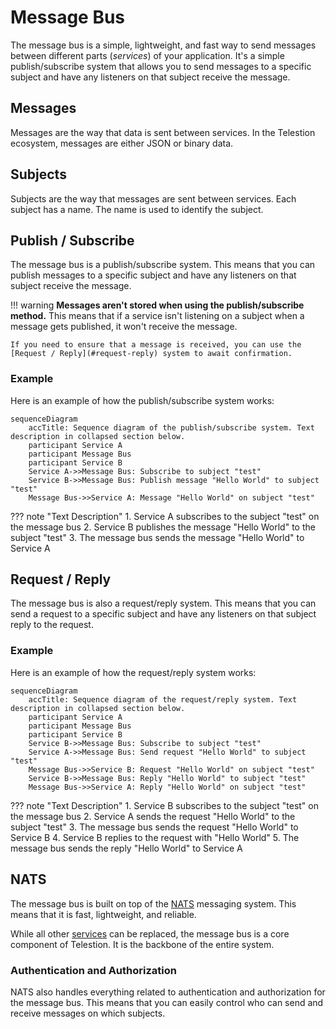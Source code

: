 # Message Bus

The message bus is a simple, lightweight, and fast way to send messages between different parts (_services_) of your application. It's a simple publish/subscribe system that allows you to send messages to a specific subject and have any listeners on that subject receive the message.

## Messages

Messages are the way that data is sent between services. In the Telestion ecosystem, messages are either JSON or binary data.

## Subjects

Subjects are the way that messages are sent between services. Each subject has a name. The name is used to identify the subject.

## Publish / Subscribe

The message bus is a publish/subscribe system. This means that you can publish messages to a specific subject and have any listeners on that subject receive the message.

!!! warning
	**Messages aren't stored when using the publish/subscribe method.** This means that if a service isn't listening on a subject when a message gets published, it won't receive the message.
	
	If you need to ensure that a message is received, you can use the [Request / Reply](#request-reply) system to await confirmation.

### Example

Here is an example of how the publish/subscribe system works:

```mermaid 
sequenceDiagram
    accTitle: Sequence diagram of the publish/subscribe system. Text description in collapsed section below.
	participant Service A
	participant Message Bus
	participant Service B
	Service A->>Message Bus: Subscribe to subject "test"
	Service B->>Message Bus: Publish message "Hello World" to subject "test"
	Message Bus->>Service A: Message "Hello World" on subject "test"
``` 
??? note "Text Description"
	1. Service A subscribes to the subject "test" on the message bus
	2. Service B publishes the message "Hello World" to the subject "test"
	3. The message bus sends the message "Hello World" to Service A

## Request / Reply

The message bus is also a request/reply system. This means that you can send a request to a specific subject and have any listeners on that subject reply to the request.

### Example

Here is an example of how the request/reply system works:

```mermaid
sequenceDiagram
    accTitle: Sequence diagram of the request/reply system. Text description in collapsed section below.
	participant Service A
	participant Message Bus
	participant Service B
	Service B->>Message Bus: Subscribe to subject "test"
	Service A->>Message Bus: Send request "Hello World" to subject "test"
	Message Bus->>Service B: Request "Hello World" on subject "test"
	Service B->>Message Bus: Reply "Hello World" to subject "test"
	Message Bus->>Service A: Reply "Hello World" on subject "test"
```

??? note "Text Description"
	1. Service B subscribes to the subject "test" on the message bus
	2. Service A sends the request "Hello World" to the subject "test"
	3. The message bus sends the request "Hello World" to Service B
	4. Service B replies to the request with "Hello World"
	5. The message bus sends the reply "Hello World" to Service A



## NATS

The message bus is built on top of the [NATS](https://nats.io/) messaging system. This means that it is fast, lightweight, and reliable.

While all other [services](service.md) can be replaced, the message bus is a core component of Telestion. It is the backbone of the entire system.

### Authentication and Authorization

NATS also handles everything related to authentication and authorization for the message bus. This means that you can easily control who can send and receive messages on which subjects.

